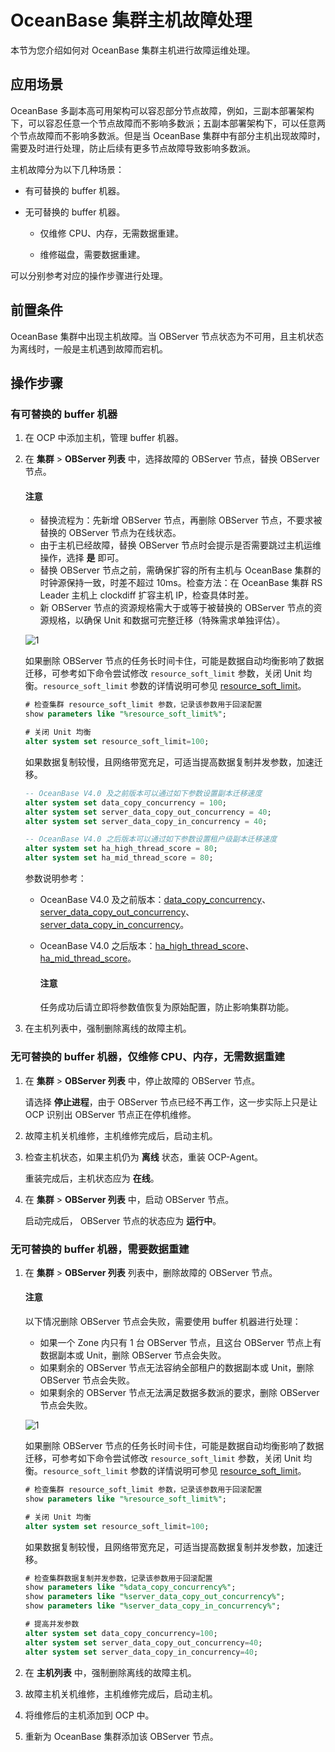 # OceanBase 集群主机故障处理

本节为您介绍如何对 OceanBase 集群主机进行故障运维处理。

## 应用场景

OceanBase 多副本高可用架构可以容忍部分节点故障，例如，三副本部署架构下，可以容忍任意一个节点故障而不影响多数派；五副本部署架构下，可以任意两个节点故障而不影响多数派。但是当 OceanBase 集群中有部分主机出现故障时，需要及时进行处理，防止后续有更多节点故障导致影响多数派。

主机故障分为以下几种场景：

* 有可替换的 buffer 机器。

* 无可替换的 buffer 机器。

  * 仅维修 CPU、内存，无需数据重建。

  * 维修磁盘，需要数据重建。

可以分别参考对应的操作步骤进行处理。

## 前置条件

OceanBase 集群中出现主机故障。当 OBServer 节点状态为不可用，且主机状态为离线时，一般是主机遇到故障而宕机。

## 操作步骤

### 有可替换的 buffer 机器

1. 在 OCP 中添加主机，管理 buffer 机器。

2. 在 **集群** > **OBServer 列表** 中，选择故障的 OBServer 节点，替换 OBServer 节点。

     <main id="notice" type='notice'>
     <h4>注意</h4>
     <p>
     <ul>
     <li>替换流程为：先新增 OBServer 节点，再删除 OBServer 节点，不要求被替换的 OBServer 节点为在线状态。</li>
     <li>由于主机已经故障，替换 OBServer 节点时会提示是否需要跳过主机运维操作，选择 <b>是</b> 即可。</li>
     <li>替换 OBServer 节点之前，需确保扩容的所有主机与 OceanBase 集群的时钟源保持一致，时差不超过 10ms。检查方法：在 OceanBase 集群 RS Leader 主机上 clockdiff 扩容主机 IP，检查具体时差。</li>
     <li>新 OBServer 节点的资源规格需大于或等于被替换的 OBServer 节点的资源规格，以确保 Unit 和数据可完整迁移（特殊需求单独评估）。</li>
     </ul>
     </p>
     </main>

     ![1](https://obbusiness-private.oss-cn-shanghai.aliyuncs.com/doc/img/ocp/%E6%9C%80%E4%BD%B3%E5%AE%9E%E8%B7%B5/%E6%9B%BF%E6%8D%A2observer.png)

    如果删除 OBServer 节点的任务长时间卡住，可能是数据自动均衡影响了数据迁移，可参考如下命令尝试修改 <code>resource_soft_limit</code> 参数，关闭 Unit 均衡。<code>resource_soft_limit</code> 参数的详情说明可参见 [resource_soft_limit](https://www.oceanbase.com/docs/common-oceanbase-database-cn-1000000000220595)。

    ```SQL
    # 检查集群 resource_soft_limit 参数，记录该参数用于回滚配置
    show parameters like "%resource_soft_limit%";

    # 关闭 Unit 均衡
    alter system set resource_soft_limit=100;
    ```

    如果数据复制较慢，且网络带宽充足，可适当提高数据复制并发参数，加速迁移。

    ```SQL
    -- OceanBase V4.0 及之前版本可以通过如下参数设置副本迁移速度
    alter system set data_copy_concurrency = 100;
    alter system set server_data_copy_out_concurrency = 40;
    alter system set server_data_copy_in_concurrency = 40;

    -- OceanBase V4.0 之后版本可以通过如下参数设置租户级副本迁移速度
    alter system set ha_high_thread_score = 80;
    alter system set ha_mid_thread_score = 80;
    ```

    参数说明参考：
    * OceanBase V4.0 及之前版本：[data_copy_concurrency](https://www.oceanbase.com/docs/common-oceanbase-database-cn-1000000000220444)、[server_data_copy_out_concurrency](https://www.oceanbase.com/docs/common-oceanbase-database-cn-1000000000220532)、[server_data_copy_in_concurrency](https://www.oceanbase.com/docs/common-oceanbase-database-cn-1000000000220570)。
    * OceanBase V4.0 之后版本：[ha_high_thread_score](https://www.oceanbase.com/docs/common-oceanbase-database-cn-1000000000220343)、[ha_mid_thread_score](https://www.oceanbase.com/docs/common-oceanbase-database-cn-1000000000220388)。

      <main id="notice" type='notice'>
      <h4>注意</h4>
      <p>任务成功后请立即将参数值恢复为原始配置，防止影响集群功能。</p>
      </main>

3. 在主机列表中，强制删除离线的故障主机。

### 无可替换的 buffer 机器，仅维修 CPU、内存，无需数据重建

1. 在 **集群** > **OBServer 列表** 中，停止故障的 OBServer 节点。

   请选择 **停止进程**，由于 OBServer 节点已经不再工作，这一步实际上只是让 OCP 识别出 OBServer 节点正在停机维修。

2. 故障主机关机维修，主机维修完成后，启动主机。

3. 检查主机状态，如果主机仍为 **离线** 状态，重装 OCP-Agent。

   重装完成后，主机状态应为 **在线**。
  
4. 在 **集群** > **OBServer 列表** 中，启动 OBServer 节点。

   启动完成后， OBServer 节点的状态应为 **运行中**。

### 无可替换的 buffer 机器，需要数据重建

1. 在 **集群** > **OBServer 列表** 列表中，删除故障的 OBServer 节点。

     <main id="notice" type='notice'>
     <h4>注意</h4>
     <p>以下情况删除 OBServer 节点会失败，需要使用 buffer 机器进行处理：
     <ul>
     <li>如果一个 Zone 内只有 1 台 OBServer 节点，且这台 OBServer 节点上有数据副本或 Unit，删除 OBServer 节点会失败。</li>
     <li>如果剩余的 OBServer 节点无法容纳全部租户的数据副本或 Unit，删除 OBServer 节点会失败。</li>
     <li>如果剩余的 OBServer 节点无法满足数据多数派的要求，删除 OBServer 节点会失败。</li>
     </ul>
     </p>
     </main>

     ![1](https://obbusiness-private.oss-cn-shanghai.aliyuncs.com/doc/img/ocp/%E6%9C%80%E4%BD%B3%E5%AE%9E%E8%B7%B5/%E5%88%A0%E9%99%A4observer1.png)

    如果删除 OBServer 节点的任务长时间卡住，可能是数据自动均衡影响了数据迁移，可参考如下命令尝试修改 <code>resource_soft_limit</code> 参数，关闭 Unit 均衡。<code>resource_soft_limit</code> 参数的详情说明可参见 [resource_soft_limit](https://www.oceanbase.com/docs/common-oceanbase-database-cn-1000000000220595)。

    ```SQL
    # 检查集群 resource_soft_limit 参数，记录该参数用于回滚配置
    show parameters like "%resource_soft_limit%";

    # 关闭 Unit 均衡
    alter system set resource_soft_limit=100;
    ```

    如果数据复制较慢，且网络带宽充足，可适当提高数据复制并发参数，加速迁移。

    ```SQL
    # 检查集群数据复制并发参数，记录该参数用于回滚配置
    show parameters like "%data_copy_concurrency%";
    show parameters like "%server_data_copy_out_concurrency%";
    show parameters like "%server_data_copy_in_concurrency%";

    # 提高并发参数
    alter system set data_copy_concurrency=100;
    alter system set server_data_copy_out_concurrency=40;
    alter system set server_data_copy_in_concurrency=40;
    ```

2. 在 **主机列表** 中，强制删除离线的故障主机。

3. 故障主机关机维修，主机维修完成后，启动主机。

4. 将维修后的主机添加到 OCP 中。

5. 重新为 OceanBase 集群添加该 OBServer 节点。

